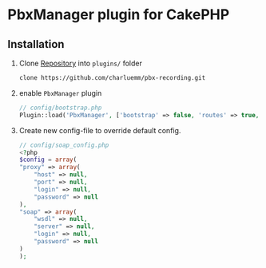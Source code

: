 # PbxManager plugin for CakePHP

## Installation

1. Clone [Repository] into ```plugins/``` folder 

	```bash
	clone https://github.com/charluemm/pbx-recording.git
	```
2. enable ```PbxManager``` plugin

	```php
	// config/bootstrap.php
	Plugin::load('PbxManager', ['bootstrap' => false, 'routes' => true, 'autoload' => true]);
	```
3. Create new config-file to override default config.


	```php
	// config/soap_config.php
	<?php
	$config = array(
    "proxy" => array(
        "host" => null,
        "port" => null,
        "login" => null,
        "password" => null
    ),
    "soap" => array(
        "wsdl" => null,
        "server" => null,
        "login" => null,
        "password" => null
    )
    );
	```

[Repository]: https://github.com/charluemm/pbx-recording.git

